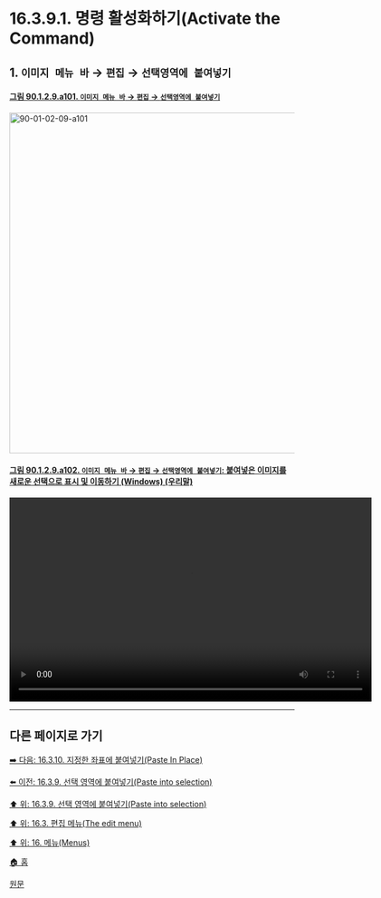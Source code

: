 # 16.3.9.1. 명령 활성화하기(Activate the Command)

<a id="16-03-09-01-s1"></a>

## 1. `이미지 메뉴 바` → `편집` → `선택영역에 붙여넣기`

<a id="90-01-02-09-a101"></a>

#### [그림 90.1.2.9.a101. `이미지 메뉴 바` → `편집` → `선택영역에 붙여넣기`](./90-01-02-09-paste_into_selection.md#90-01-02-09-a101)
<img width="980" height="601" alt="90-01-02-09-a101" src="https://github.com/user-attachments/assets/dd5a8a5e-fa8c-4450-9dbf-ef0dd043c772" />

<a id="90-01-02-09-a102"></a>

#### [그림 90.1.2.9.a102. `이미지 메뉴 바` → `편집` → `선택영역에 붙여넣기`: 붙여넣은 이미지를 새로운 선택으로 표시 및 이동하기 (Windows) (우리말)](./90-01-02-09-paste_into_selection.md#90-01-02-09-a102)
<video controls="controls" width="640" height="360" src="https://github.com/user-attachments/assets/2df25f10-322a-400f-b93e-875af5d62afc"></video>

***

## 다른 페이지로 가기

[➡️ 다음: 16.3.10. 지정한 좌표에 붙여넣기(Paste In Place)](./16-03-10-00-paste_in_place.md)

[⬅️ 이전: 16.3.9. 선택 영역에 붙여넣기(Paste into selection)](./16-03-09-00-paste_into_selection.md)

[⬆️ 위: 16.3.9. 선택 영역에 붙여넣기(Paste into selection)](./16-03-09-00-paste_into_selection.md)

[⬆️ 위: 16.3. 편집 메뉴(The edit menu)](./16-03-00-the-edit-menu.md)

[⬆️ 위: 16. 메뉴(Menus)](./16-00-menus.md)

[🏠 홈](./00-home.md)

[원문](https://docs.gimp.org/2.10/ko/gimp-edit-paste-into.html#idm23671)